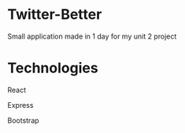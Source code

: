 # Twitter-Better

Small application made in 1 day for my unit 2 project

# Technologies

React

Express

Bootstrap
